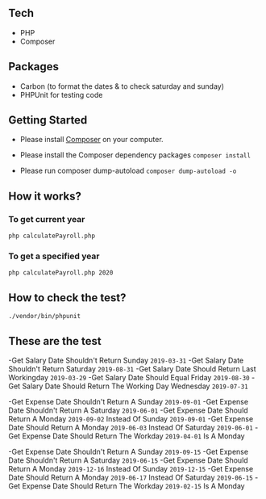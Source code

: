## Tech
- PHP
- Composer

## Packages
- Carbon (to format the dates & to check saturday and sunday)
- PHPUnit for testing code

## Getting Started
- Please install [Composer](https://getcomposer.org/doc/00-intro.md) on your computer. 

- Please install the Composer dependency packages
`composer install`

- Please run composer dump-autoload
`composer dump-autoload -o`

## How it works?
### To get current year
`php calculatePayroll.php`

### To get a specified year
`php calculatePayroll.php 2020`

## How to check the test?
`./vendor/bin/phpunit`

## These are the test

-Get Salary Date Shouldn't Return Sunday `2019-03-31`
-Get Salary Date Shouldn't Return Saturday `2019-08-31`
-Get Salary Date Should Return Last Workingday `2019-03-29`
-Get Salary Date Should Equal Friday `2019-08-30`
-Get Salary Date Should Return The Working Day Wednesday `2019-07-31`

-Get Expense Date Shouldn't Return A Sunday `2019-09-01`
-Get Expense Date Shouldn't Return A Saturday `2019-06-01`
-Get Expense Date Should Return A Monday `2019-09-02` Instead Of Sunday `2019-09-01`
-Get Expense Date Should Return A Monday `2019-06-03` Instead Of Saturday `2019-06-01`
-Get Expense Date Should Return The Workday `2019-04-01` Is A Monday

-Get Expense Date Shouldn't Return A Sunday `2019-09-15`
-Get Expense Date Shouldn't Return A Saturday `2019-06-15`
-Get Expense Date Should Return A Monday `2019-12-16` Instead Of Sunday `2019-12-15`
-Get Expense Date Should Return A Monday `2019-06-17` Instead Of Saturday `2019-06-15`
-Get Expense Date Should Return The Workday `2019-02-15` Is A Monday